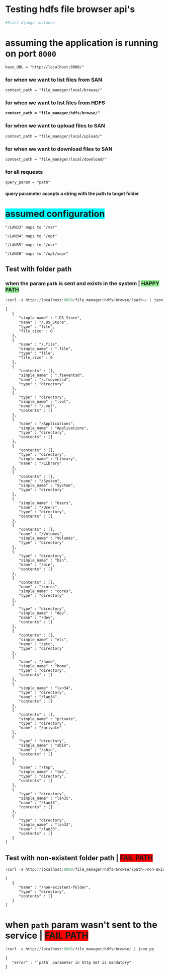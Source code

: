 # Testing hdfs file browser api's


```python
#Start django instance
```

# assuming the application is running on port ```8000```

```base_URL = "http://localhost:8000/"```
### for when we want to list files from SAN
```context_path = "file_manager/local/browse/"```
### for when we want to list files from HDFS
**```context_path = "file_manager/hdfs/browse/"```**
### for when we want to upload files to SAN
```context_path = "file_manager/local/upload/"```
### for when we want to download files to SAN
```context_path = "file_manager/local/download/"```

### for all requests
```query_param = "path"```

#### query parameter accepts a string with the path to target folder

# <span style="background:cyan">assumed configuration</span>


```"/LAN33" maps to "/var"```

```"/LAN34" maps to "/opt"```

```"/LAN35" maps to "/usr"```

```"/LAN36" maps to "/opt/mapr"```


## Test with folder path
### when the param ```path``` is sent and exists in the system | <span style="background:lightgreen"> HAPPY PATH </span>


```python
!curl -s http://localhost:8000/file_manager/hdfs/browse/?path=/ | json_pp
```

    [
       {
          "simple_name" : ".DS_Store",
          "name" : "/.DS_Store",
          "type" : "file",
          "file_size" : 0
       },
       {
          "name" : "/.file",
          "simple_name" : ".file",
          "type" : "file",
          "file_size" : 0
       },
       {
          "contents" : [],
          "simple_name" : ".fseventsd",
          "name" : "/.fseventsd",
          "type" : "directory"
       },
       {
          "type" : "directory",
          "simple_name" : ".vol",
          "name" : "/.vol",
          "contents" : []
       },
       {
          "name" : "/Applications",
          "simple_name" : "Applications",
          "type" : "directory",
          "contents" : []
       },
       {
          "contents" : [],
          "type" : "directory",
          "simple_name" : "Library",
          "name" : "/Library"
       },
       {
          "contents" : [],
          "name" : "/System",
          "simple_name" : "System",
          "type" : "directory"
       },
       {
          "simple_name" : "Users",
          "name" : "/Users",
          "type" : "directory",
          "contents" : []
       },
       {
          "contents" : [],
          "name" : "/Volumes",
          "simple_name" : "Volumes",
          "type" : "directory"
       },
       {
          "type" : "directory",
          "simple_name" : "bin",
          "name" : "/bin",
          "contents" : []
       },
       {
          "contents" : [],
          "name" : "/cores",
          "simple_name" : "cores",
          "type" : "directory"
       },
       {
          "type" : "directory",
          "simple_name" : "dev",
          "name" : "/dev",
          "contents" : []
       },
       {
          "contents" : [],
          "simple_name" : "etc",
          "name" : "/etc",
          "type" : "directory"
       },
       {
          "name" : "/home",
          "simple_name" : "home",
          "type" : "directory",
          "contents" : []
       },
       {
          "simple_name" : "lan34",
          "type" : "directory",
          "name" : "/lan34",
          "contents" : []
       },
       {
          "contents" : [],
          "simple_name" : "private",
          "type" : "directory",
          "name" : "/private"
       },
       {
          "type" : "directory",
          "simple_name" : "sbin",
          "name" : "/sbin",
          "contents" : []
       },
       {
          "name" : "/tmp",
          "simple_name" : "tmp",
          "type" : "directory",
          "contents" : []
       },
       {
          "type" : "directory",
          "simple_name" : "lan35",
          "name" : "/lan35",
          "contents" : []
       },
       {
          "type" : "directory",
          "simple_name" : "lan33",
          "name" : "/lan33",
          "contents" : []
       }
    ]


## Test with non-existent folder path | <span style="background:red"> FAIL PATH </span>


```python
!curl -s http://localhost:8000/file_manager/hdfs/browse/?path=/non-existent-folder | json_pp
```

    [
       {
          "name" : "/non-existent-folder",
          "type" : "directory",
          "contents" : []
       }
    ]


# when ```path``` param wasn't sent to the service | <span style="background:red"> FAIL PATH </span>


```python
!curl -s http://localhost:8000/file_manager/hdfs/browse/ | json_pp
```

    {
       "error" : "`path` parameter in http GET is mandatory"
    }

